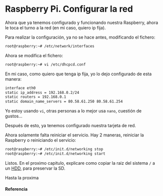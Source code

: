 # Raspberry Pi. Configurar la red

Ahora que ya tenemos configurado y funcionando nuestra Raspberry, ahora le toca el turno a la red (en mi caso, quiero ip fija).

<!--more-->

Para realizar la configuración, ya no se hace antes, modificando el fichero:
```bash
root@raspberry:~# /etc/network/interfaces
```

Ahora se modifica el fichero:
```bash
root@raspberry:~# vi /etc/dhcpcd.conf
```

En mi caso, como quiero que tenga ip fija, yo lo dejo configurado de esta manera:
```bash
interface eth0
static ip_address = 192.168.0.2/24
static routers = 192.168.0.1
static domain_name_servers = 80.58.61.250 80.58.61.254
```

Yo estoy usando `vi`, otras personas a lo mejor usa `nano`, cuestión de gustos...

Después de esto, ya tenemos configurado nuestra tarjeta de red.

Ahora solamente falta reiniciar el servicio. Hay 2 maneras, reiniciar la Raspberry o reiniciando el servicio:
```bash
root@raspberry:~# /etc/init.d/networking stop
root@raspberry:~# /etc/init.d/networking start
```

Listos. En el proximo capitulo, explicare como copiar la raiz del sistema `/` a un [HDD](/2016-04-03-rpi-iniciar-hd-externo), para preservar la SD.

Hasta la proxima
#### Referencia

